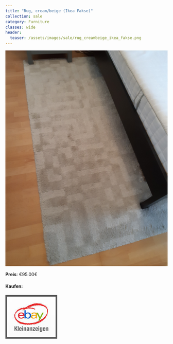 ```yaml
---
title: "Rug, cream/beige (Ikea Fakse)"
collection: sale
category: Furniture
classes: wide
header: 
  teaser: /assets/images/sale/rug_creambeige_ikea_fakse.png
---
```




<a href="">
  <img src="/assets/images/sale/rug_creambeige_ikea_fakse.png" alt="Rug, cream/beige (Ikea Fakse)">
</a>

**Preis**: €95.00€


#### Kaufen:
<a href="">
  <img src="/assets/images/ebay.png" alt="Ebay Kleinanzeigen" style="border: 5px solid #555">
</a>

